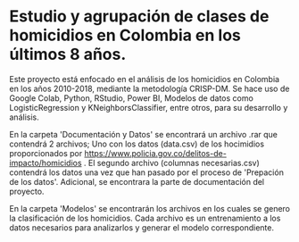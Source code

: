 # Estudio y agrupación de clases de homicidios en Colombia en los últimos 8 años.
Este proyecto está enfocado en el análisis de los homicidios en Colombia en los años 2010-2018, mediante la metodología CRISP-DM. Se hace uso de Google Colab, Python, RStudio, Power BI, Modelos de datos como LogisticRegression y KNeighborsClassifier, entre otros, para su desarrollo y análisis.

En la carpeta 'Documentación y Datos' se encontrará un archivo .rar que contendrá 2 archivos; Uno con los datos (data.csv) de los hocimidios proporcionados por https://www.policia.gov.co/delitos-de-impacto/homicidios . El segundo archivo (columnas necesarias.csv) contendrá los datos una vez que han pasado por el proceso de 'Prepación de los datos'.
Adicional, se encontrara la parte de documentación del proyecto.

En la carpeta 'Modelos' se encontrarán los archivos en los cuales se genero la clasificación de los homicidios. Cada archivo es un entrenamiento a los datos necesarios para analizarlos y generar el modelo correspondiente.
